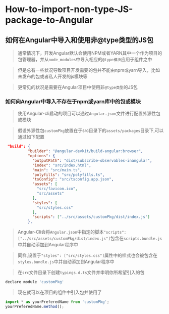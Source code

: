# How-to-import-non-type-JS-package-to-Angular

## 如何在Angular中导入和使用非@type类型的JS包

> 通常情况下，开发Angular默认会使用NPM或者YARN其中一个作为项目的包管理器，并从`node_modules`中导入相应的`@type模块`应用于组件之中

> 但是总有一些状况导致项目开发需要的包并不能由npm或yarn导入，比如未发布的包或者私人开发的js模块等

> 更常见的状况是需要在Angular项目中使用非`@type类型`的JS包

### 如何向Angular中导入不存在于npm或yarn库中的包或模块

> 使用Angular-cli启动的项目可以通过`Angular.json`文件进行配置外源性包或模块

> 假设外源性包`customPkg`放置在于src目录下的`assets/packages`目录下,可以通过如下配置

```json
 "build": {
          "builder": "@angular-devkit/build-angular:browser",
          "options": {
            "outputPath": "dist/subscribe-observables-inangular",
            "index": "src/index.html",
            "main": "src/main.ts",
            "polyfills": "src/polyfills.ts",
            "tsConfig": "src/tsconfig.app.json",
            "assets": [
              "src/favicon.ico",
              "src/assets"
            ],
            "styles": [
              "src/styles.css"
            ],
            "scripts": ["../src/assets/customPkg/dist/index.js"]
          },
```

> Angular-Cli会将`Angular.json`中指定的脚本`"scripts": ["../src/assets/customPkg/dist/index.js"]`包含在`scripts.bundle.js`中并自动添加到Angular程序中

> 同样,设置于`"styles": ["src/styles.css"]`属性中的样式也会被包含在`styles.bundle.js`中并自动添加到Angular程序中

> 在`src`文件目录下创建`typings.d.ts`文件并申明你所希望引入的包

```javascript
declare module 'customPkg'
```

> 现在就可以在项目的组件中引入包并使用了

```typescript
import * as yourPreferedName from 'customPkg';
yourPreferedName.method();
```
